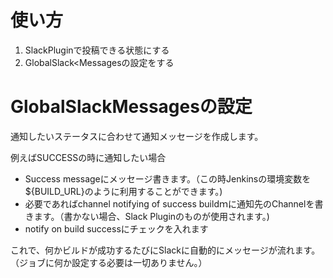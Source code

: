 # 使い方


1. SlackPluginで投稿できる状態にする
2. GlobalSlack<Messagesの設定をする

# GlobalSlackMessagesの設定
通知したいステータスに合わせて通知メッセージを作成します。

例えばSUCCESSの時に通知したい場合
* Success messageにメッセージ書きます。（この時Jenkinsの環境変数を${BUILD_URL}のように利用することができます。)
* 必要であればchannel notifying of success buildｍに通知先のChannelを書きます。（書かない場合、Slack Pluginのものが使用されます。)
* notify on build successにチェックを入れます

これで、何かビルドが成功するたびにSlackに自動的にメッセージが流れます。（ジョブに何か設定する必要は一切ありません。）
